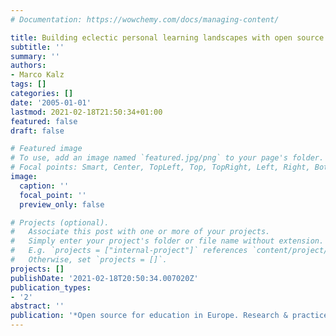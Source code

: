```yaml
---
# Documentation: https://wowchemy.com/docs/managing-content/

title: Building eclectic personal learning landscapes with open source tools
subtitle: ''
summary: ''
authors:
- Marco Kalz
tags: []
categories: []
date: '2005-01-01'
lastmod: 2021-02-18T21:50:34+01:00
featured: false
draft: false

# Featured image
# To use, add an image named `featured.jpg/png` to your page's folder.
# Focal points: Smart, Center, TopLeft, Top, TopRight, Left, Right, BottomLeft, Bottom, BottomRight.
image:
  caption: ''
  focal_point: ''
  preview_only: false

# Projects (optional).
#   Associate this post with one or more of your projects.
#   Simply enter your project's folder or file name without extension.
#   E.g. `projects = ["internal-project"]` references `content/project/deep-learning/index.md`.
#   Otherwise, set `projects = []`.
projects: []
publishDate: '2021-02-18T20:50:34.007020Z'
publication_types:
- '2'
abstract: ''
publication: '*Open source for education in Europe. Research & practice*'
---
```

